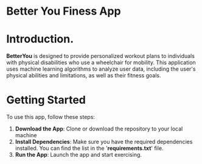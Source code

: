 # Better You Finess App

# Introduction.
**BetterYou** is designed to provide personalized workout plans to individuals with physical disabilities who use a wheelchair for mobility. This application uses machine learning algorithms to analyze user data, including the user's physical abilities and limitations, as well as their fitness goals.
# Getting Started
To use this app, follow these steps:
1. **Download the App**: Clone or download the repository to your local machine
2. **Install Dependencies**: Make sure you have the required dependencies installed. You can find the list in the '__requirements.txt__' file.
3. **Run the App**: Launch the app and start exercising. 
